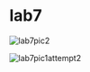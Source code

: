 # lab7
![lab7pic2](https://github.com/KC612/lab7/assets/155512278/818839ec-dd05-462c-8ab0-ae80d9149762)

![lab7pic1attempt2](https://github.com/KC612/lab7/assets/155512278/740847d6-e1d4-4ef5-863b-19dc6d8ad02d)
